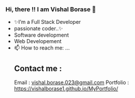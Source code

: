 ### Hi, there !! I am Vishal Borase 👋
-  ✨I’m a Full Stack Developer
-  passionate coder..✨
-  Software development
-  Web Developement
- 📫 How to reach me: ...
  ## Contact me :
  Email : vishal.borase.023@gmail.com
  Portfolio : https://vishalborase1.github.io/MyPortfolio/
